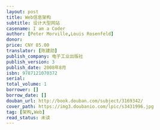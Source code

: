 ```yaml
---
layout: post
title: Web信息架构
subtitle: 设计大型网站
casename: I am a Coder
author: [Peter Morville,Louis Rosenfeld]
donor: 
price: CNY 85.00
translator: [陈建勋]
publish_company: 电子工业出版社
publish_version: 3
publish_date: 2008年8月
isbn: 9787121070372
serial: 
total_volume: 1
borrower: []
borrow_date: []
douban_url: http://book.douban.com/subject/3169342/
cover_path: https://img3.doubanio.com/lpic/s3431996.jpg
tag: [架构,Web]
read_status: 未读
---
```

